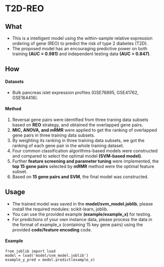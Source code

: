 # T2D-REO

## What

- This is a intelligent model using the within-sample relative expression ordering of gene (REO) to predict the risk of type 2 diabetes (T2D).
- The proposed model has an encouraging predictive power on both training **(AUC = 0.981)** and independent testing data **(AUC = 0.847)**.

## How

#### Datasets
- Bulk pancreas islet expression profiles (GSE76895, GSE41762, GSE164416).
#### Method
1.  Reversal gene pairs were identified from three traning data subsets based on **REO** strategy, and obtained the overlapped gene pairs.
2.  **MIC, ANOVA, and mRMR** were applied to get the ranking of overlapped gene pairs in three training data subsets.
3.  By weighting its ranking in three training data subsets, we got the ranking of each gene pair in the whole training dataset.
4.  Four common classification algorithms-based models were constructed and compared to select the optimal model **(SVM-based model)**.
5.  Further **feature screening and parameter tuning** were implemented, the **top 15 gene pairs** selected by **mRMR** method were the optimal feature subset.
6.  Based on **15 gene pairs and SVM**, the final model was constructed.

## Usage

- The trained model was saved in the **model/svm_model.joblib**, please install the required modules: scikit-learn, joblib.
- You can use the provided example **(example/example_x)** for testing.
- For predictions of your own instance data, please process the data in the format of example_x (containing 15 key gene pairs) using the provided **code/feature encoding** code.

#### Example
```
from joblib import load
model = load('model/svm_model.joblib')
example_y_pred = model.predict(example_x)
```



